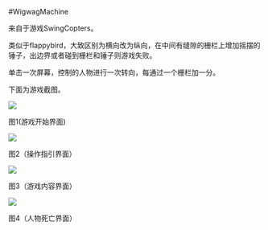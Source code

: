 #WigwagMachine

来自于游戏SwingCopters。

类似于flappybird，大致区别为横向改为纵向，在中间有缝隙的栅栏上增加摇摆的锤子，出边界或者碰到栅栏和锤子则游戏失败。

单击一次屏幕，控制的人物进行一次转向，每通过一个栅栏加一分。

下面为游戏截图。

![](http://i.imgur.com/zNMs1qs.png)

图1(游戏开始界面)

![](http://i.imgur.com/cSoDdCc.png)

图2（操作指引界面）

![](http://i.imgur.com/v0imSnn.png)

图3（游戏内容界面）

![](http://i.imgur.com/9nUQNAh.png)

图4（人物死亡界面）